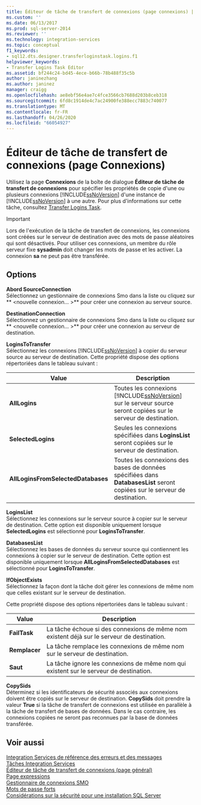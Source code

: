 ```yaml
---
title: Éditeur de tâche de transfert de connexions (page connexions) | Microsoft Docs
ms.custom: ''
ms.date: 06/13/2017
ms.prod: sql-server-2014
ms.reviewer: ''
ms.technology: integration-services
ms.topic: conceptual
f1_keywords:
- sql12.dts.designer.transferloginstask.logins.f1
helpviewer_keywords:
- Transfer Logins Task Editor
ms.assetid: bf244c24-bd45-4ece-b66b-78b488f35c5b
author: janinezhang
ms.author: janinez
manager: craigg
ms.openlocfilehash: ae8ebf56e4ae7c4fce3566cb7688d203b8ceb318
ms.sourcegitcommit: 6fd8c1914de4c7ac24900fe388ecc7883c740077
ms.translationtype: MT
ms.contentlocale: fr-FR
ms.lasthandoff: 04/26/2020
ms.locfileid: "66054927"
---
```

# <a name="transfer-logins-task-editor-logins-page"></a>Éditeur de tâche de transfert de connexions (page Connexions)
  Utilisez la page **Connexions** de la boîte de dialogue **Éditeur de tâche de transfert de connexions** pour spécifier les propriétés de copie d'une ou plusieurs connexions [!INCLUDE[ssNoVersion](../includes/ssnoversion-md.md)] d'une instance de [!INCLUDE[ssNoVersion](../includes/ssnoversion-md.md)] à une autre. Pour plus d'informations sur cette tâche, consultez [Transfer Logins Task](control-flow/transfer-logins-task.md).  
  
> [!IMPORTANT]  
>  Lors de l'exécution de la tâche de transfert de connexions, les connexions sont créées sur le serveur de destination avec des mots de passe aléatoires qui sont désactivés. Pour utiliser ces connexions, un membre du rôle serveur fixe **sysadmin** doit changer les mots de passe et les activer. La connexion **sa** ne peut pas être transférée.  
  
## <a name="options"></a>Options  
 **Abord SourceConnection**  
 Sélectionnez un gestionnaire de connexions Smo dans la liste ou cliquez sur ** \<nouvelle connexion... >** pour créer une connexion au serveur source.  
  
 **DestinationConnection**  
 Sélectionnez un gestionnaire de connexions Smo dans la liste ou cliquez sur ** \<nouvelle connexion... >** pour créer une connexion au serveur de destination.  
  
 **LoginsToTransfer**  
 Sélectionnez les connexions [!INCLUDE[ssNoVersion](../includes/ssnoversion-md.md)] à copier du serveur source au serveur de destination. Cette propriété dispose des options répertoriées dans le tableau suivant :  
  
|Value|Description|  
|-----------|-----------------|  
|**AllLogins**|Toutes les connexions [!INCLUDE[ssNoVersion](../includes/ssnoversion-md.md)] sur le serveur source seront copiées sur le serveur de destination.|  
|**SelectedLogins**|Seules les connexions spécifiées dans **LoginsList** seront copiées sur le serveur de destination.|  
|**AllLoginsFromSelectedDatabases**|Toutes les connexions des bases de données spécifiées dans **DatabasesList** seront copiées sur le serveur de destination.|  
  
 **LoginsList**  
 Sélectionnez les connexions sur le serveur source à copier sur le serveur de destination. Cette option est disponible uniquement lorsque **SelectedLogins** est sélectionné pour **LoginsToTransfer**.  
  
 **DatabasesList**  
 Sélectionnez les bases de données du serveur source qui contiennent les connexions à copier sur le serveur de destination. Cette option est disponible uniquement lorsque **AllLoginsFromSelectedDatabases** est sélectionné pour **LoginsToTransfer**.  
  
 **IfObjectExists**  
 Sélectionnez la façon dont la tâche doit gérer les connexions de même nom que celles existant sur le serveur de destination.  
  
 Cette propriété dispose des options répertoriées dans le tableau suivant :  
  
|Value|Description|  
|-----------|-----------------|  
|**FailTask**|La tâche échoue si des connexions de même nom existent déjà sur le serveur de destination.|  
|**Remplacer**|La tâche remplace les connexions de même nom sur le serveur de destination.|  
|**Saut**|La tâche ignore les connexions de même nom qui existent sur le serveur de destination.|  
  
 **CopySids**  
 Déterminez si les identificateurs de sécurité associés aux connexions doivent être copiés sur le serveur de destination. **CopySids** doit prendre la valeur **True** si la tâche de transfert de connexions est utilisée en parallèle à la tâche de transfert de bases de données. Dans le cas contraire, les connexions copiées ne seront pas reconnues par la base de données transférée.  
  
## <a name="see-also"></a>Voir aussi  
 [Integration Services de référence des erreurs et des messages](../../2014/integration-services/integration-services-error-and-message-reference.md)   
 [Tâches Integration Services](control-flow/integration-services-tasks.md)   
 [Éditeur de tâche de transfert de connexions &#40;page général&#41;](general-page-of-integration-services-designers-options.md)   
 [Page expressions](expressions/expressions-page.md)   
 [Gestionnaire de connexions SMO](connection-manager/smo-connection-manager.md)   
 [Mots de passe forts](../relational-databases/security/strong-passwords.md)   
 [Considérations sur la sécurité pour une installation SQL Server](../../2014/sql-server/install/security-considerations-for-a-sql-server-installation.md)  
  
  
